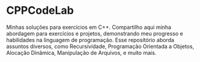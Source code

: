 # CPPCodeLab
Minhas soluções para exercícios em C++. Compartilho aqui minha abordagem para exercícios e projetos, demonstrando meu progresso e habilidades na linguagem de programação. Esse repositório aborda assuntos diversos, como Recursividade, Programação Orientada a Objetos, Alocação Dinâmica, Manipulação de Arquivos, e muito mais.
